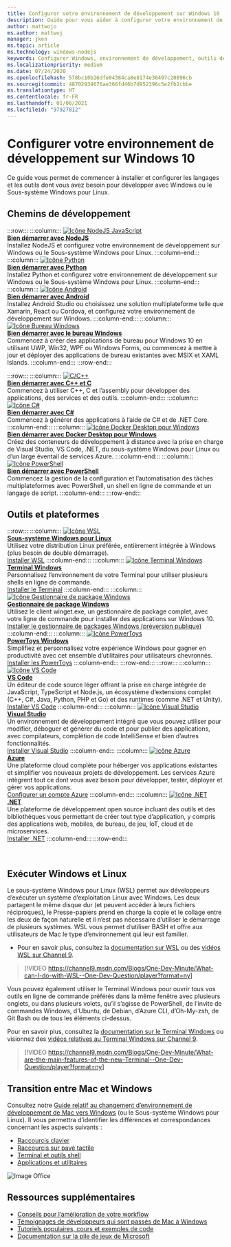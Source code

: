```yaml
---
title: Configurer votre environnement de développement sur Windows 10
description: Guide pour vous aider à configurer votre environnement de développement sur Windows et à installer vos outils et langages de code préférés. Que vous préfériez utiliser des commandes et des outils Python, NodeJS, VS Code, Git, Bash, Linux ou Android Studio, nous vous proposons de nouveaux outils efficaces tels que Terminal Windows et WSL.
author: mattwojo
ms.author: mattwoj
manager: jken
ms.topic: article
ms.technology: windows-nodejs
keywords: Configurer Windows, environnement de développement, outils de développement, chemins de développement, Microsoft, Windows, développeur, conseils, performances, WSL, terminal, NodeJS, Python
ms.localizationpriority: medium
ms.date: 07/24/2020
ms.openlocfilehash: 578bc10b26dfe04384ca8e8174e36497c20896cb
ms.sourcegitcommit: 48702934676ae366fd46b7d952396c5e2fb2cbbe
ms.translationtype: HT
ms.contentlocale: fr-FR
ms.lasthandoff: 01/06/2021
ms.locfileid: "97927812"
---
```

# <a name="set-up-your-development-environment-on-windows-10"></a>Configurer votre environnement de développement sur Windows 10

Ce guide vous permet de commencer à installer et configurer les langages et les outils dont vous avez besoin pour développer avec Windows ou le Sous-système Windows pour Linux.

## <a name="development-paths"></a>Chemins de développement

:::row:::
    :::column:::
       [![Icône NodeJS JavaScript](../images/nodejs-logo.png)](../nodejs/index.yml)<br>
        **[Bien démarrer avec NodeJS](../nodejs/index.yml)**<br>
        Installez NodeJS et configurez votre environnement de développement sur Windows ou le Sous-système Windows pour Linux.
    :::column-end:::
    :::column:::
       [![Icône Python](../images/python-logo.png)](../python/index.yml)<br>
        **[Bien démarrer avec Python](../python/index.yml)**<br>
        Installez Python et configurez votre environnement de développement sur Windows ou le Sous-système Windows pour Linux.
    :::column-end:::
    :::column:::
       [![Icône Android](../images/android-logo.png)](/windows/android)<br>
        **[Bien démarrer avec Android](/windows/android)**<br>
        Installez Android Studio ou choisissez une solution multiplateforme telle que Xamarin, React ou Cordova, et configurez votre environnement de développement sur Windows.
    :::column-end:::
    :::column:::
       [![Icône Bureau Windows](../images/windows-logo.png)](../apps/index.yml)<br>
        **[Bien démarrer avec le bureau Windows](../apps/index.yml)**<br>
        Commencez à créer des applications de bureau pour Windows 10 en utilisant UWP, Win32, WPF ou Windows Forms, ou commencez à mettre à jour et déployer des applications de bureau existantes avec MSIX et XAML Islands.
    :::column-end:::
:::row-end:::

:::row:::
    :::column:::
       [![C/C++](../images/c-logo.png)](/cpp/)<br>
        **[Bien démarrer avec C++ et C](/cpp/)**<br>
        Commencez à utiliser C++, C et l’assembly pour développer des applications, des services et des outils.
    :::column-end:::
    :::column:::
       [![Icône C#](../images/csharp-logo.png)](/dotnet/csharp/)<br>
        **[Bien démarrer avec C#](/dotnet/csharp/)**<br>
        Commencez à générer des applications à l’aide de C# et de .NET Core.
    :::column-end:::
    :::column:::
       [![Icône Docker Desktop pour Windows](../images/docker-logo.png)](../dev-environment/docker/overview.md)<br>
        **[Bien démarrer avec Docker Desktop pour Windows](../dev-environment/docker/overview.md)**<br>
        Créez des conteneurs de développement à distance avec la prise en charge de Visual Studio, VS Code, .NET, du sous-système Windows pour Linux ou d’un large éventail de services Azure.
    :::column-end:::
    :::column:::
       [![Icône PowerShell](../images/powershell.png)](/powershell/)<br>
        **[Bien démarrer avec PowerShell](/powershell/)**<br>
        Commencez la gestion de la configuration et l’automatisation des tâches multiplateformes avec PowerShell, un shell en ligne de commande et un langage de script.
    :::column-end:::
:::row-end:::

## <a name="tools-and-platforms"></a>Outils et plateformes

:::row:::
    :::column:::
       [![Icône WSL](../images/windows-linux-dev-env.png)](/windows/wsl/)<br>
        **[Sous-système Windows pour Linux](/windows/wsl/)**<br>
        Utilisez votre distribution Linux préférée, entièrement intégrée à Windows (plus besoin de double démarrage).<br>
        [Installer WSL](/windows/wsl/install-win10)
    :::column-end:::
    :::column:::
       [![Icône Terminal Windows](../images/terminal.png)](/windows/terminal/)<br>
        **[Terminal Windows](/windows/terminal/)**<br>
        Personnalisez l’environnement de votre Terminal pour utiliser plusieurs shells en ligne de commande.
        <br>
        [Installer le Terminal](https://www.microsoft.com/p/windows-terminal/9n0dx20hk701?rtc=1&activetab=pivot:overviewtab)
    :::column-end:::
    :::column:::
       [![Icône Gestionnaire de package Windows](../images/winget.png)](../package-manager/index.md)<br>
        **[Gestionnaire de package Windows](../package-manager/index.md)**<br>
        Utilisez le client winget.exe, un gestionnaire de package complet, avec votre ligne de commande pour installer des applications sur Windows 10.<br>
        [Installer le gestionnaire de packages Windows (préversion publique)](../package-manager/winget/index.md#install-winget)
    :::column-end:::
    :::column:::
       [![Icône PowerToys](../images/powertoys.png)](https://github.com/microsoft/PowerToys)<br>
        **[PowerToys Windows](../PowerToys/index.md)**<br>
        Simplifiez et personnalisez votre expérience Windows pour gagner en productivité avec cet ensemble d’utilitaires pour utilisateurs chevronnés.<br>
        [Installer les PowerToys](https://github.com/microsoft/PowerToys#installing-and-running-microsoft-powertoys)
    :::column-end:::
:::row-end:::
:::row:::
    :::column:::
       [![Icône VS Code](../images/Vscode.png)](https://code.visualstudio.com/docs)<br>
        **[VS Code](https://code.visualstudio.com/docs)**<br>
        Un éditeur de code source léger offrant la prise en charge intégrée de JavaScript, TypeScript et Node.js, un écosystème d’extensions complet (C++, C#, Java, Python, PHP et Go) et des runtimes (comme .NET et Unity).<br>
        [Installer VS Code](https://code.visualstudio.com/download)
    :::column-end:::
    :::column:::
       [![Icône Visual Studio](../images/visualstudio.png)](/visualstudio/windows/)<br>
        **[Visual Studio](/visualstudio/windows/)**<br>
        Un environnement de développement intégré que vous pouvez utiliser pour modifier, déboguer et générer du code et pour publier des applications, avec compilateurs, complétion de code IntelliSense et bien d’autres fonctionnalités.<br>
        [Installer Visual Studio](/visualstudio/install/install-visual-studio)
    :::column-end:::
    :::column:::
       [![icône Azure](../images/Azure.png)](/azure/guides/developer/azure-developer-guide)<br>
        **[Azure](/azure/guides/developer/azure-developer-guide)**<br>
        Une plateforme cloud complète pour héberger vos applications existantes et simplifier vos nouveaux projets de développement. Les services Azure intègrent tout ce dont vous avez besoin pour développer, tester, déployer et gérer vos applications.<br>
        [Configurer un compte Azure](https://azure.microsoft.com/free/)
    :::column-end:::
    :::column:::
       [![Icône .NET](../images/net.png)](https://dotnet.microsoft.com/)<br>
        **[.NET](/dotnet/standard/get-started/)**<br>
        Une plateforme de développement open source incluant des outils et des bibliothèques vous permettant de créer tout type d’application, y compris des applications web, mobiles, de bureau, de jeu, IoT, cloud et de microservices.<br>
        [Installer .NET](https://dotnet.microsoft.com/download)
    :::column-end:::
:::row-end:::

<br>

## <a name="run-windows-and-linux"></a>Exécuter Windows et Linux

Le sous-système Windows pour Linux (WSL) permet aux développeurs d’exécuter un système d’exploitation Linux avec Windows. Les deux partagent le même disque dur (et peuvent accéder à leurs fichiers réciproques), le Presse-papiers prend en charge la copie et le collage entre les deux de façon naturelle et il n’est pas nécessaire d’utiliser le démarrage de plusieurs systèmes. WSL vous permet d’utiliser BASH et offre aux utilisateurs de Mac le type d’environnement qui leur est familier.
- Pour en savoir plus, consultez la [documentation sur WSL](/windows/wsl) ou des [vidéos WSL sur Channel 9](https://channel9.msdn.com/Search?term=wsl&lang-en=true).

> [!VIDEO https://channel9.msdn.com/Blogs/One-Dev-Minute/What-can-I-do-with-WSL--One-Dev-Question/player?format=ny]

Vous pouvez également utiliser le Terminal Windows pour ouvrir tous vos outils en ligne de commande préférés dans la même fenêtre avec plusieurs onglets, ou dans plusieurs volets, qu’il s’agisse de PowerShell, de l’invite de commandes Windows, d’Ubuntu, de Debian, d’Azure CLI, d’Oh-My-zsh, de Git Bash ou de tous les éléments ci-dessus.

Pour en savoir plus, consultez la [documentation sur le Terminal Windows](/windows/terminal) ou visionnez des [vidéos relatives au Terminal Windows sur Channel 9](https://channel9.msdn.com/Search?term=windows%20terminal&lang-en=true).

> [!VIDEO https://channel9.msdn.com/Blogs/One-Dev-Minute/What-are-the-main-features-of-the-new-Terminal--One-Dev-Question/player?format=ny]

## <a name="transitioning-between-mac-and-windows"></a>Transition entre Mac et Windows

Consultez notre [Guide relatif au changement d’environnement de développement de Mac vers Windows](./mac-to-windows.md) (ou le Sous-système Windows pour Linux). Il vous permettra d’identifier les différences et correspondances concernant les aspects suivants :

- [Raccourcis clavier](./mac-to-windows.md#keyboard-shortcuts)
- [Raccourcis sur pavé tactile](./mac-to-windows.md#trackpad-shortcuts)
- [Terminal et outils shell](./mac-to-windows.md#command-line-shells-and-terminals)
- [Applications et utilitaires](./mac-to-windows.md#apps-and-utilities)

![Image Office](../images/flashy-office3.png)

## <a name="additional-resources"></a>Ressources supplémentaires

- [Conseils pour l’amélioration de votre workflow](./tips.md)
- [Témoignages de développeurs qui sont passés de Mac à Windows](./dev-stories.md)
- [Tutoriels populaires, cours et exemples de code](./tutorials.md)
- [Documentation sur la pile de jeux de Microsoft](/gaming/)
